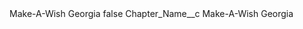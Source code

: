 <?xml version="1.0" encoding="UTF-8"?>
<CustomMetadata xmlns="http://soap.sforce.com/2006/04/metadata" xmlns:xsi="http://www.w3.org/2001/XMLSchema-instance" xmlns:xsd="http://www.w3.org/2001/XMLSchema">
    <label>Make-A-Wish Georgia</label>
    <protected>false</protected>
    <values>
        <field>Chapter_Name__c</field>
        <value xsi:type="xsd:string">Make-A-Wish Georgia</value>
    </values>
</CustomMetadata>
